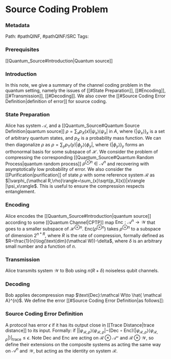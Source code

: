 # Source Coding Problem
### Metadata
Path: #pathQINF, #pathQINF/SRC
Tags:

### Prerequisites
[[Quantum_Source#Introduction|Quantum source]]

### Introduction
In this note, we give a summary of the channel coding problem in the quantum setting, namely the issues of [[#State Preparation]], [[#Encoding]], [[#Transmission]], [[#Decoding]]. We also cover the [[#Source Coding Error Definition|definition of error]] for source coding.

### State Preparation
Alice has system $\mathcal A$, and a [[Quantum_Source#Quantum Source Definition|quantum source]] $\rho=\sum_{x}p_X(x)|\psi_x\rangle \langle \psi_x|$ in $A$, where $\{|\psi_x\rangle\}_x$ is a set of arbitrary quantum states, and $p_X$ is a probability mass function. We can then diagonalize $\rho$ as $\rho=\sum_y p_Y(y)|\phi_y\rangle\langle \phi_y|$, where $\{|\phi_y\rangle\}_y$ forms an orthonormal basis for some subspace of $\mathcal H$. We consider the problem of compressing the corresponding [[Quantum_Source#Quantum Random Process|quantum random process]] $\rho^{\otimes n}\in \mathcal A^{n}$ and recovering with asymptotically low probability of error.
We also consider the [[Purification|purification]] of state $\rho$ with some reference system $\mathcal R$ as $|\varphi_{\mathcal R,\rho}\rangle=\sum_{x}\sqrt{p_X(x)}|x\rangle |\psi_x\rangle$. This is useful to ensure the compression respects entanglement.

### Encoding
Alice encodes the [[Quantum_Source#Introduction|quantum source]] according to some [[Quantum Channel|CPTP]] map $\text{Enc}:\mathcal A^n\to \mathcal W$ that goes to a smaller subspace of $\mathcal H^{\otimes n}$. $\text{Enc}(\rho^{\otimes n})$ takes $\rho^{\otimes n}$ to a subspace of dimension $2^{n*R}$, where $R$ is the rate of compression, formally defined as $R=\frac{1}{n}\log(\text{dim}(\mathcal W))-\delta$, where $\delta$ is an arbitrary small number and a function of $n$.

### Transmission
Alice transmits system $\mathcal W$ to Bob using $n(R+\delta)$ noiseless qubit channels.

### Decoding
Bob applies decompression map $\text{Dec}:\mathcal W\to \hat{ \mathcal A}^{n}$. We define the error [[#Source Coding Error Definition|as follows]]:

### Source Coding Error Definition
A protocol has error $\epsilon$ if it has its output close in [[Trace Distance|trace distance]] to its input. Formally:
if $||\varphi_{\mathcal{R},\rho}\rangle \langle \varphi_{\mathcal R, \rho}| - (\text{Dec} \circ \text{Enc}) (|\varphi_{\mathcal{R},\rho}\rangle \langle \varphi_{\mathcal R, \rho}|)|_{\text{trace}}\le \epsilon$. Note $\text{Dec}$ and $\text{Enc}$ are acting on $\mathcal{R} \otimes \mathcal{A^n}$ and $\mathcal{R} \otimes \mathcal W$, so define their extensions on the composite systems as acting the same way on $\mathcal A^n$ and $\mathcal W$, but acting as the identity on system $\mathcal R$. 
